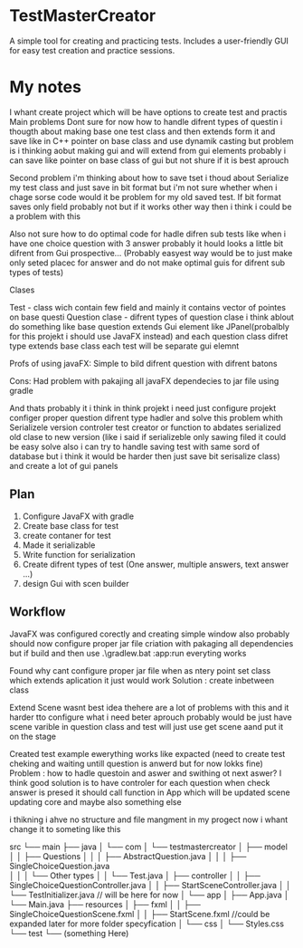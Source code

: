 # TestMasterCreator
A simple tool for creating and practicing tests. Includes a user-friendly GUI for easy test creation and practice sessions.


# My notes

I whant create project which will be have options to create test and practis 
Main problems Dont sure for now how to handle difrent types of questin i thougth about 
making base one test class and then extends form it and save like in C++ pointer on base class and use dynamik casting
but problem is i thinking aobut making gui and will extend from gui elements probably i can save like pointer on base class of gui
but not shure if it is best aprouch

Second problem i'm thinking about how to save tset i thoud about Serialize my test class and just save in bit format but i'm not sure whether 
when i chage sorse code would it be problem for my old saved test. If bit format saves only field probably not but if it works other way then i think i could be a problem with this

Also not sure how to do optimal code for hadle difren sub tests like when i have one choice question with 3 answer probably it hould looks a little bit difrent from Gui prospective... (Probably easyest way would be to just make only seted placec for answer and do not make optimal guis for difrent sub types of tests)

Clases

Test - class wich contain few field and mainly it contains vector of pointes on base questi
Question clase - difrent types of question clase i think ablout do something like base question extends Gui element like JPanel(probalbly for this projekt i should use JavaFX instead) and each question class difret type extends base class each test will be separate gui elemnt 

Profs of using javaFX:
Simple to bild difrent question with difrent batons 

Cons:
Had problem with pakajing all javaFX dependecies to jar file using gradle


And thats probably it i think in think projekt i need just configure projekt configer proper question difrent type hadler 
and solve this problem whith Serializele version controler test creator or function to abdates serialized old clase to new version (like i said if serializeble only sawing filed it could be easy solve also i can try to handle saving test with same sord of database but i think it would be harder then just save bit serisalize class) and create a lot of gui panels

## Plan

1. Configure JavaFX with gradle
2. Create base class for test
3. create contaner for test
4. Made it serializable
5. Write function for serialization
6. Create difrent types of test (One answer, multiple answers, text answer ...)
7. design Gui with scen builder



## Workflow
 
JavaFX was configured corectly and creating simple window 
also probably should now configure proper jar file criation with pakaging all dependencies
but if build and then use  .\gradlew.bat :app:run  everyting works

Found why cant configure proper jar file when as ntery point set class which extends aplication it just would work
Solution : create inbetween class

Extend Scene wasnt best idea thehere are a lot of problems with this and it harder tto configure what i need beter aprouch probably would be just have scene  varible in question class and test will just use get scene aand put it on the stage

Created test example ewerything works like expacted (need to create test cheking and waiting untill question is anwerd but for now lokks fine)
Problem : how to hadle questoin and aswer and swithing ot next aswer?
I think good solution is to have controler for each question when check answer is presed it should call  function in App which will be updated scene updating core and maybe also something else

i thikning i ahve no structure and file mangment in my progect now i whant change it to someting like this 

src
 └── main
     ├── java
     │    └── com
     │        └── testmastercreator
     │             ├── model
     │             │    ├── Questions
     │             │    │   ├── AbstractQuestion.java
     │             │    │   ├── SingleChoiceQuestion.java   
     │             │    │   └── Other types
     │             │    └── Test.java
     │             ├── controller
     │             │    ├── SingleChoiceQuestionController.java
     │             │    ├── StartSceneController.java
     │             │    └── TestInitializer.java // will be here for now
     │             └── app
     │                  ├── App.java
     │                  └── Main.java
     ├── resources
     │    ├── fxml
     │    │    ├── SingleChoiceQuestionScene.fxml
     │    │    ├── StartScene.fxml //could be expanded later for more folder specyfication
     │    └── css
     │         └── Styles.css
     └── test
         └── (something Here)
